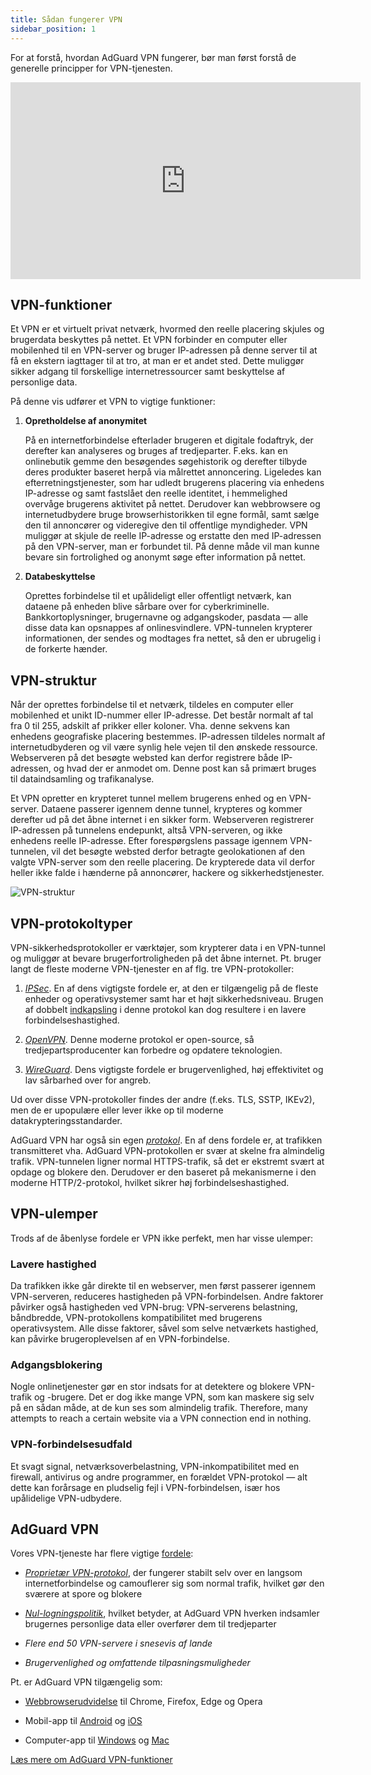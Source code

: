 ```yaml
---
title: Sådan fungerer VPN
sidebar_position: 1
---
```


For at forstå, hvordan AdGuard VPN fungerer, bør man først forstå de generelle principper for VPN-tjenesten.

<iframe width="560" height="315" class="youtube-video" src="https://www.youtube-nocookie.com/embed/aOmkjgfSsIY" title="YouTube-videoafspiller" frameborder="0" allow="accelerometer; autoplay; clipboard-write; encrypted-media; gyroscope; picture-in-picture" allowfullscreen></iframe>

## VPN-funktioner

Et VPN er et virtuelt privat netværk, hvormed den reelle placering skjules og brugerdata beskyttes på nettet. Et VPN forbinder en computer eller mobilenhed til en VPN-server og bruger IP-adressen på denne server til at få en ekstern iagttager til at tro, at man er et andet sted. Dette muliggør sikker adgang til forskellige internetressourcer samt beskyttelse af personlige data.

På denne vis udfører et VPN to vigtige funktioner:

1. **Opretholdelse af anonymitet**

    På en internetforbindelse efterlader brugeren et digitale fodaftryk, der derefter kan analyseres og bruges af tredjeparter. F.eks. kan en onlinebutik gemme den besøgendes søgehistorik og derefter tilbyde deres produkter baseret herpå via målrettet annoncering. Ligeledes kan efterretningstjenester, som har udledt brugerens placering via enhedens IP-adresse og samt fastslået den reelle identitet, i hemmelighed overvåge brugerens aktivitet på nettet. Derudover kan webbrowsere og internetudbydere bruge browserhistorikken til egne formål, samt sælge den til annoncører og videregive den til offentlige myndigheder. VPN muliggør at skjule de reelle IP-adresse og erstatte den med IP-adressen på den VPN-server, man er forbundet til. På denne måde vil man kunne bevare sin fortrolighed og anonymt søge efter information på nettet.

1. **Databeskyttelse**

    Oprettes forbindelse til et upålideligt eller offentligt netværk, kan dataene på enheden blive sårbare over for cyberkriminelle. Bankkortoplysninger, brugernavne og adgangskoder, pasdata — alle disse data kan opsnappes af onlinesvindlere. VPN-tunnelen krypterer informationen, der sendes og modtages fra nettet, så den er ubrugelig i de forkerte hænder.

## VPN-struktur

Når der oprettes forbindelse til et netværk, tildeles en computer eller mobilenhed et unikt ID-nummer eller IP-adresse. Det består normalt af tal fra 0 til 255, adskilt af prikker eller koloner. Vha. denne sekvens kan enhedens geografiske placering bestemmes. IP-adressen tildeles normalt af internetudbyderen og vil være synlig hele vejen til den ønskede ressource. Webserveren på det besøgte websted kan derfor registrere både IP-adressen, og hvad der er anmodet om. Denne post kan så primært bruges til dataindsamling og trafikanalyse.

Et VPN opretter en krypteret tunnel mellem brugerens enhed og en VPN-server. Dataene passerer igennem denne tunnel, krypteres og kommer derefter ud på det åbne internet i en sikker form. Webserveren registrerer IP-adressen på tunnelens endepunkt, altså VPN-serveren, og ikke enhedens reelle IP-adresse. Efter forespørgslens passage igennem VPN-tunnelen, vil det besøgte websted derfor betragte geolokationen af den valgte VPN-server som den reelle placering. De krypterede data vil derfor heller ikke falde i hænderne på annoncører, hackere og sikkerhedstjenester.

![VPN-struktur](https://cdn.adguardvpn.com/public/Adguard/Website/Images/seo/en/how_vpn_3.jpg)

## VPN-protokoltyper

VPN-sikkerhedsprotokoller er værktøjer, som krypterer data i en VPN-tunnel og muliggør at bevare brugerfortroligheden på det åbne internet. Pt. bruger langt de fleste moderne VPN-tjenester en af flg. tre VPN-protokoller:

1. [*IPSec*](https://en.wikipedia.org/wiki/IPsec). En af dens vigtigste fordele er, at den er tilgængelig på de fleste enheder og operativsystemer samt har et højt sikkerhedsniveau. Brugen af dobbelt [indkapsling](https://en.wikipedia.org/wiki/Encapsulation_(networking)) i denne protokol kan dog resultere i en lavere forbindelseshastighed.

1. [*OpenVPN*](https://en.wikipedia.org/wiki/OpenVPN). Denne moderne protokol er open-source, så tredjepartsproducenter kan forbedre og opdatere teknologien.

1. [*WireGuard*](https://en.wikipedia.org/wiki/WireGuard). Dens vigtigste fordele er brugervenlighed, høj effektivitet og lav sårbarhed over for angreb.

Ud over disse VPN-protokoller findes der andre (f.eks. TLS, SSTP, IKEv2), men de er upopulære eller lever ikke op til moderne datakrypteringsstandarder.

AdGuard VPN har også sin egen [*protokol*](/general/adguard-vpn-protocol). En af dens fordele er, at trafikken transmitteret vha. AdGuard VPN-protokollen er svær at skelne fra almindelig trafik. VPN-tunnelen ligner normal HTTPS-trafik, så det er ekstremt svært at opdage og blokere den. Derudover er den baseret på mekanismerne i den moderne HTTP/2-protokol, hvilket sikrer høj forbindelseshastighed.

## VPN-ulemper

Trods af de åbenlyse fordele er VPN ikke perfekt, men har visse ulemper:

### Lavere hastighed

Da trafikken ikke går direkte til en webserver, men først passerer igennem VPN-serveren, reduceres hastigheden på VPN-forbindelsen. Andre faktorer påvirker også hastigheden ved VPN-brug: VPN-serverens belastning, båndbredde, VPN-protokollens kompatibilitet med brugerens operativsystem. Alle disse faktorer, såvel som selve netværkets hastighed, kan påvirke brugeroplevelsen af en VPN-forbindelse.

### Adgangsblokering

Nogle onlinetjenester gør en stor indsats for at detektere og blokere VPN-trafik og -brugere. Det er dog ikke mange VPN, som kan maskere sig selv på en sådan måde, at de kun ses som almindelig trafik. Therefore, many attempts to reach a certain website via a VPN connection end in nothing.

### VPN-forbindelsesudfald

Et svagt signal, netværksoverbelastning, VPN-inkompatibilitet med en firewall, antivirus og andre programmer, en forældet VPN-protokol — alt dette kan forårsage en pludselig fejl i VPN-forbindelsen, især hos upålidelige VPN-udbydere.

## AdGuard VPN

Vores VPN-tjeneste har flere vigtige [fordele](/general/why-adguard-vpn):

- [*Proprietær VPN-protokol*](/general/adguard-vpn-protocol), der fungerer stabilt selv over en langsom internetforbindelse og camouflerer sig som normal trafik, hvilket gør den sværere at spore og blokere

- [*Nul-logningspolitik*](https://adguard-vpn.com/privacy.html), hvilket betyder, at AdGuard VPN hverken indsamler brugernes personlige data eller overfører dem til tredjeparter

- *Flere end 50 VPN-servere i snesevis af lande*

- *Brugervenlighed og omfattende tilpasningsmuligheder*

Pt. er AdGuard VPN tilgængelig som:

- [Webbrowserudvidelse](/adguard-vpn-browser-extension/overview) til Chrome, Firefox, Edge og Opera

- Mobil-app til [Android](/adguard-vpn-for-android/overview) og [iOS](/adguard-vpn-for-ios/overview)

- Computer-app til [Windows](/adguard-vpn-for-windows/overview) og [Mac](/adguard-vpn-for-mac/overview)

[Læs mere om AdGuard VPN-funktioner](https://adguard-vpn.com/welcome.html)
